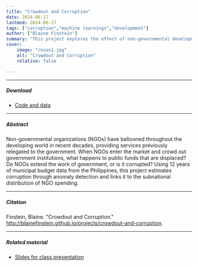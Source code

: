 ```yaml
---
title: "Crowdout and Corruption" 
date: 2024-06-17
lastmod: 2024-06-17
tags: ["corruption","machine learnings","development"]
author: ["Blaine Finstein"]
summary: "This project explores the effect of non-governmental development programs on state governancein the Philippines." 
cover:
    image: "roxas1.jpg"
    alt: "Crowdout and Corruption"
    relative: false

---
```


---

##### Download

+ [Code and data](https://github.com/blainefinstein/crowdout-and-corruption)

---

##### Abstract

Non-governmental organizations (NGOs) have ballooned throughout the developing world in recent decades, providing services previously relegated to the government. When NGOs enter the market and crowd out government institutions, what happens to public funds that are displaced? Do NGOs extend the work of government, or is it corrupted? Using 12 years of municipal budget data from the Philippines, this project estimates corruption through anomaly detection and links it to the subnational distribution of NGO spending.

---

##### Citation

Finstein, Blaine. "Crowdout and Corruption." http://blainefinstein.github.io/projects/crowdout-and-corruption.

---

##### Related material

+ [Slides for class presentation](Crowdout_and_Corruption.pptx)
